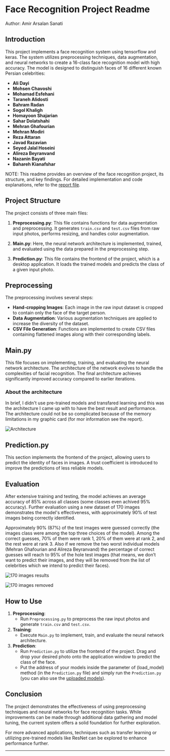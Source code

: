 # Face Recognition Project Readme

Author: Amir Arsalan Sanati

## Introduction
This project implements a face recognition system using tensorflow and keras. The system utilizes preprocessing techniques, data augmentation, and neural networks to create a 16-class face recognition model with high accuracy. The model is designed to distinguish faces of 16 different known Persian celebrities:

- **Ali Dayi**
- **Mohsen Chavoshi**
- **Mohamad Esfehani**
- **Taraneh Alidosti**
- **Bahram Radan**
- **Sogol Khaligh**
- **Homayoon Shajarian**
- **Sahar Dolatshahi**
- **Mehran Ghafourian**
- **Mehran Modiri**
- **Reza Attaran**
- **Javad Razavian**
- **Seyed Jalal Hoseini**
- **Alireza Beyranvand**
- **Nazanin Bayati**
- **Bahareh Kianafshar**

NOTE: This readme provides an overview of the face recognition project, its structure, and key findings. For detailed implementation and code explanations, refer to the [report file](docs/report_english.pdf).

## Project Structure
The project consists of three main files:

1. **Preprocessing.py**: This file contains functions for data augmentation and preprocessing. It generates `train.csv` and `test.csv` files from raw input photos, performs resizing, and handles color augmentation.

2. **Main.py**: Here, the neural network architecture is implemented, trained, and evaluated using the data prepared in the preprocessing step.

3. **Prediction.py**: This file contains the frontend of the project, which is a desktop application. It loads the trained models and predicts the class of a given input photo.

## Preprocessing
The preprocessing involves several steps:

- **Hand-cropping Images**: Each image in the raw input dataset is cropped to contain only the face of the target person.
- **Data Augmentation**: Various augmentation techniques are applied to increase the diversity of the dataset.
- **CSV File Generation**: Functions are implemented to create CSV files containing flattened images along with their corresponding labels.

## Main.py
This file focuses on implementing, training, and evaluating the neural network architecture. The architecture of the network evolves to handle the complexities of facial recognition. The final architecture achieves significantly improved accuracy compared to earlier iterations.

### About the architecture
In brief, I didn't use pre-trained models and transfared learning and this was the architecture I came up with to have the best result and performance. The architecture could not be so complicated because of the memory limitations in my graphic card (for mor information see the report).


![Architecture](docs/images/architecture.jpg)


## Prediction.py
This section implements the frontend of the project, allowing users to predict the identity of faces in images. A trust coefficient is introduced to improve the predictions of less reliable models.

## Evaluation
After extensive training and testing, the model achieves an average accuracy of 85% across all classes (some classes even achived 95% accuracy). Further evaluation using a new dataset of 170 images demonstrates the model's effectiveness, with approximately 90% of test images being correctly identified.

Approximately 90% (87%) of the test images were guessed correctly (the images class were among the top three choices of the model). Among the correct guesses, 70% of them were rank 1, 20% of them were at rank 2, and the rest were at rank 3.
Also if we remove the two worst individual models (Mehran Ghafourian and Alireza Beyranvand) the percentage of correct guesses will reach to 95% of the hole test images (that means, we don’t want to predict their images, and they will be removed from the list of celebrities which we intend to predict their faces).


![170 images results](docs/images/170_results.jpg)


![170 images removed](docs/images/170_results_removed.jpg)


## How to Use
1. **Preprocessing**: 
    - Run `Preprocessing.py` to preprocess the raw input photos and generate `train.csv` and `test.csv`.
2. **Training**:
    - Execute `Main.py` to implement, train, and evaluate the neural network architecture.
3. **Prediction**:
    - Run `Prediction.py` to utilize the frontend of the project. Drag and drop your desired photo onto the application window to predict the class of the face.
    - Put the address of your models inside the parameter of (load_model) method (in the `Prediction.py` file) and simply run the `Prediction.py` (you can also use the [uploaded models](docs/models)).

## Conclusion
The project demonstrates the effectiveness of using preprocessing techniques and neural networks for face recognition tasks. While improvements can be made through additional data gathering and model tuning, the current system offers a solid foundation for further exploration.

For more advanced applications, techniques such as transfer learning or utilizing pre-trained models like ResNet can be explored to enhance performance further.

---



